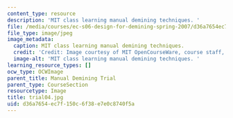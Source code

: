 ```yaml
---
content_type: resource
description: 'MIT class learning manual demining techniques. '
file: /media/courses/ec-s06-design-for-demining-spring-2007/d36a7654ec7f150c6f38e7e0c8740f5a_trial04.jpg
file_type: image/jpeg
image_metadata:
  caption: MIT class learning manual demining techniques.
  credit: 'Credit: Image courtesy of MIT OpenCourseWare, course staff, and students.'
  image-alt: 'MIT class learning manual demining techniques. '
learning_resource_types: []
ocw_type: OCWImage
parent_title: Manual Demining Trial
parent_type: CourseSection
resourcetype: Image
title: trial04.jpg
uid: d36a7654-ec7f-150c-6f38-e7e0c8740f5a
---
```

